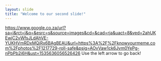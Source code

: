 ```yaml
---
layout: slide
title: "Welcome to our second slide!"
---
```

https://www.google.co.za/url?sa=i&rct=j&q=&esrc=s&source=images&cd=&cad=rja&uact=8&ved=2ahUKEwjC2vWfsJLdAhVE-YUKHVmRDxMQjRx6BAgBEAU&url=https%3A%2F%2Fknowyourmeme.com%2Fphotos%2F1217729-roll-safe&psig=AOvVaw1ck6Jvm0YePg-nPbPb2i6H&ust=1535636056526426
Use the left arrow to go back!
